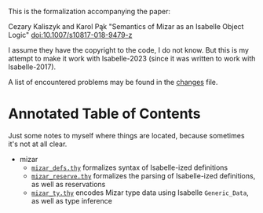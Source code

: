 This is the formalization accompanying the paper:

  Cezary Kaliszyk and Karol Pąk
  "Semantics of Mizar as an Isabelle Object Logic"
  [doi:10.1007/s10817-018-9479-z](https://dx.doi.org/10.1007/s10817-018-9479-z)

I assume they have the copyright to the code, I do not know. But this is
my attempt to make it work with Isabelle-2023 (since it was written to
work with Isabelle-2017).

A list of encountered problems may be found in the
[changes](./changes.md) file.

# Annotated Table of Contents

Just some notes to myself where things are located, because sometimes
it's not at all clear.

- mizar
  - [`mizar_defs.thy`](./mizar/mizar_defs.th) formalizes syntax of
    Isabelle-ized definitions
  - [`mizar_reserve.thy`](./mizar/mizar_reserve.th) formalizes the
    parsing of Isabelle-ized definitions, as well as reservations
  - [`mizar_ty.thy`](./mizar/mizar_ty.th) encodes Mizar type data using
    Isabelle `Generic_Data`, as well as type inference